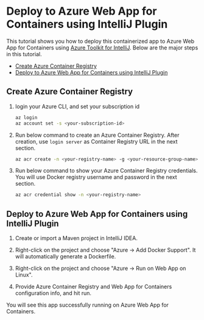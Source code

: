 # Deploy to Azure Web App for Containers using IntelliJ Plugin

This tutorial shows you how to deploy this containerized app to Azure Web App for Containers using [Azure Toolkit for IntelliJ](https://github.com/Microsoft/azure-tools-for-java).
Below are the major steps in this tutorial.
- [Create Azure Container Registry](#create-acr)
- [Deploy to Azure Web App for Containers using IntelliJ Plugin](#deploy)

<a name="create-acr"></a>
## Create Azure Container Registry

1. login your Azure CLI, and set your subscription id 
    
   ```bash
   az login
   az account set -s <your-subscription-id>
   ```

1. Run below command to create an Azure Container Registry.
After creation, use `login server` as Container Registry URL in the next section.

   ```bash
   az acr create -n <your-registry-name> -g <your-resource-group-name>
   ```

1. Run below command to show your Azure Container Registry credentials.
You will use Docker registry username and password in the next section.

    ```bash
    az acr credential show -n <your-registry-name>
    ```

<a name="deploy"></a>
## Deploy to Azure Web App for Containers using IntelliJ Plugin
1. Create or import a Maven project in IntelliJ IDEA. 

1. Right-click on the project and choose "Azure -> Add Docker Support". It will automatically generate a Dockerfile. 

1. Right-click on the project and choose "Azure -> Run on Web App on Linux".  

1. Provide Azure Container Registry and Web App for Containers configuration info, and hit run.

You will see this app successfully running on Azure Web App for Containers.


